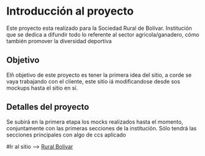 # Introducción al proyecto
Este proyecto esta realizado para la Sociedad Rural de Bolívar. Institución que se dedica a difundir todo lo referente al sector agricola/ganadero, cómo también promover la diversidad deportiva

## Objetivo
Elñ objetivo de este proyecto es tener la primera idea del sitio, a corde se vaya trabajando con el cliente, este sitio iá modificandose desde sos mockups hasta el sitio en sí.

## Detalles del proyecto
Se subirá en la primera etapa los mocks realizados hasta el momento, conjuntamente con las primeras secciones de la institución.
Sólo tendrá las secciones principales con algo de ccs aplicado

#Ir al sitio --> [Rural Bolívar](https://anibal317.github.io/tp-integrador-coderhouse/root/)
